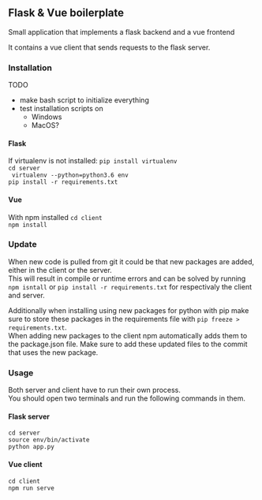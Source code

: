 ## Flask & Vue boilerplate

Small application that implements a flask backend and a vue frontend

It contains a vue client that sends requests to the flask server.

### Installation

TODO 
- make bash script to initialize everything
- test installation scripts on
  <!-- - Linux -->
  - Windows
  - MacOS?

#### Flask
If virtualenv is not installed: `pip install virtualenv`   
`cd server`   
` virtualenv --python=python3.6 env`   
`pip install -r requirements.txt`   

#### Vue
With npm installed
`cd client`   
`npm install`   

### Update

When new code is pulled from git it could be that new packages are added, 
either in the client or the server.   
This will result in compile or runtime errors and can be solved by running
`npm isntall` or `pip install -r requirements.txt` for respectivaly the client and server.

Additionally when installing using new packages for python with pip make sure to store
these packages in the requirements file with `pip freeze > requirements.txt`.   
When adding new packages to the client npm automatically adds them to the package.json file.
Make sure to add these updated files to the commit that uses the new package.


### Usage
Both server and client have to run their own process.   
You should open two terminals and run the following commands in them.


#### Flask server
`cd server`   
`source env/bin/activate`   
`python app.py`

#### Vue client
`cd client`   
`npm run serve`